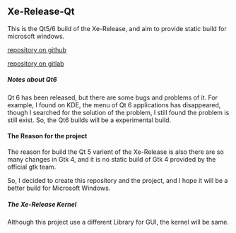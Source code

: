 ## Xe-Release-Qt

This is the Qt5/6 build of the Xe-Release, and aim to provide static build for microsoft windows.

[repository on github](https://github.com/daleclack/Xe-Release)

[repository on gitlab](https://gitlab.com/daleclack/Xe-Release)

##### Notes about Qt6

Qt 6 has been released,  but there are some bugs and problems of it. For example, I found on KDE, the menu of Qt 6 applications has disappeared, though I searched for the solution of the problem, I still found the problem is still exist. So, the Qt6 builds will be a experimental build.

#### The Reason for the project

The reason for build the Qt 5 varient of the Xe-Release is also there are so many changes in Gtk 4, and it is no static build of Gtk 4 provided by the official gtk team.

So, I decided to create this repository and the project, and I hope it will be a better build for Microsoft Windows.

##### The Xe-Release Kernel

Although this project use a different Library for GUI, the kernel will be same.
